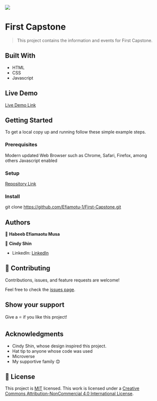 ![](https://img.shields.io/badge/Microverse-blueviolet)

# First Capstone

> This project contains the information and events for First Capstone.


## Built With

- HTML
- CSS
- Javascript

## Live Demo

[Live Demo Link]()


## Getting Started

To get a local copy up and running follow these simple example steps.

### Prerequisites

Modern updated Web Browser such as Chrome, Safari, Firefox, among others
Javascript enabled
### Setup

[Repository Link](https://github.com/Efiamotu-1/First-Capstone)
### Install

git clone https://github.com/Efiamotu-1/First-Capstone.git

## Authors

👤 **Habeeb Efiamaotu Musa**



👤 **Cindy Shin**

- LinkedIn: [LinkedIn](https://linkedin.com/in/adagio07)

## 🤝 Contributing

Contributions, issues, and feature requests are welcome!

Feel free to check the [issues page]().

## Show your support

Give a ⭐️ if you like this project!

## Acknowledgments

- Cindy Shin, whose design inspired this project.
- Hat tip to anyone whose code was used
- Microverse
- My supportive family 😊

## 📝 License

This project is [MIT](./MIT.md) licensed.
This work is licensed under a [Creative Commons Attribution-NonCommercial 4.0 International License](https://creativecommons.org/licenses/by-nc/4.0/).

